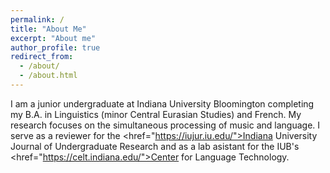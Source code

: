 ```yaml
---
permalink: /
title: "About Me"
excerpt: "About me"
author_profile: true
redirect_from: 
  - /about/
  - /about.html
---
```


I am a junior undergraduate at Indiana University Bloomington completing my B.A. in Linguistics (minor Central Eurasian Studies) and French. My research focuses on the simultaneous processing of music and language. I serve as a reviewer for the <href="https://iujur.iu.edu/">Indiana University Journal of Undergraduate Research</a> and as a lab asistant for the IUB's <href="https://celt.indiana.edu/">Center for Language Technology</a>.

